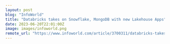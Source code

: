 ```yaml
---
layout: post
blog: "InfoWorld"
title: "Databricks takes on Snowflake, MongoDB with new Lakehouse Apps"
date: 2023-06-20T22:01:00Z
image: images/infoworld.png
remote_url: "https://www.infoworld.com/article/3700311/databricks-takes-on-snowflake-mongodb-with-new-lakehouse-apps.html#tk.rss_applicationdevelopment"
---
```

